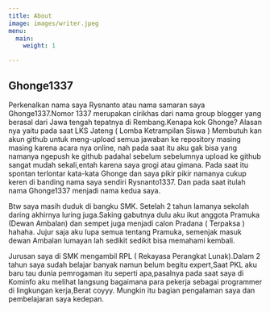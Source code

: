 ```yaml
---
title: About
image: images/writer.jpeg
menu:
  main:
    weight: 1

---
```

## Ghonge1337

Perkenalkan nama saya Rysnanto atau nama samaran saya Ghonge1337.Nomor 1337 merupakan cirikhas dari nama group blogger yang berasal dari Jawa tengah tepatnya di Rembang.Kenapa kok Ghonge? Alasan nya yaitu pada saat LKS Jateng ( Lomba Ketrampilan Siswa ) Membutuh kan akun github untuk meng-upload semua jawaban ke repository masing masing karena acara nya online, nah pada saat itu aku gak bisa yang namanya ngepush ke github padahal sebelum sebelumnya upload ke github sangat mudah sekali,entah karena saya grogi atau gimana. Pada saat itu spontan terlontar kata-kata Ghonge dan saya pikir pikir namanya cukup keren di banding nama saya sendiri Rysnanto1337. Dan pada saat itulah nama Ghonge1337 menjadi nama kedua saya.

Btw saya masih duduk di bangku SMK. Setelah 2 tahun lamanya sekolah daring akhirnya luring juga.Saking gabutnya dulu aku ikut anggota Pramuka (Dewan Ambalan) dan sempet juga menjadi calon Pradana ( Terpaksa ) hahaha. Jujur saja aku lupa semua tentang Pramuka, semenjak masuk dewan Ambalan lumayan lah sedikit sedikit bisa memahami kembali.

Jurusan saya di SMK mengambil RPL ( Rekayasa Perangkat Lunak).Dalam 2 tahun saya sudah belajar banyak namun belum begitu expert,Saat PKL aku baru tau dunia pemrogaman itu seperti apa,pasalnya pada saat saya di Kominfo aku melihat langsung bagaimana para pekerja sebagai programmer di lingkungan kerja,Berat coyyy. Mungkin itu bagian pengalaman saya dan pembelajaran saya kedepan.